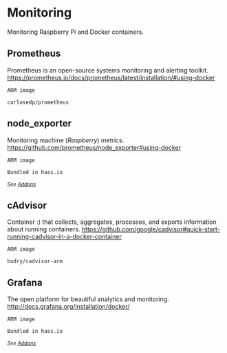 # Monitoring

Monitoring Raspberry Pi and Docker containers.

## Prometheus
Prometheus is an open-source systems monitoring and alerting toolkit.  
https://prometheus.io/docs/prometheus/latest/installation/#using-docker  

`ARM image`
```
carlosedp/prometheus
```

## node_exporter
Monitoring machine (_Raspberry_) metrics.  
https://github.com/prometheus/node_exporter#using-docker  

`ARM image`
```
Bundled in hass.io
```
_<small>See [Addons](../hass.io/README.md#addons)</small>_

## cAdvisor
Container :) that collects, aggregates, processes, and exports information about running containers.
https://github.com/google/cadvisor#quick-start-running-cadvisor-in-a-docker-container  

`ARM image`
```
budry/cadvisor-arm
```

## Grafana
The open platform for beautiful analytics and monitoring.  
http://docs.grafana.org/installation/docker/

`ARM image`
```
Bundled in hass.io
```
_<small>See [Addons](../hass.io/README.md#addons)</small>_